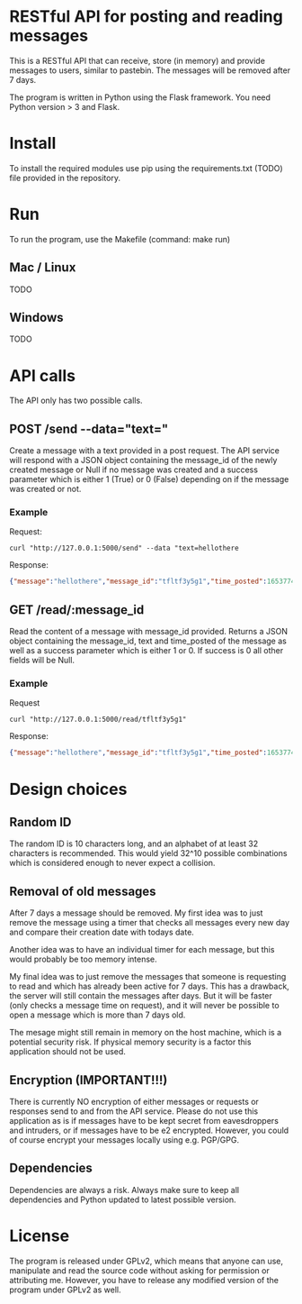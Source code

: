 # RESTful API for posting and reading messages
This is a RESTful API that can receive, store (in memory) and provide messages to users, similar to pastebin. The messages will be removed after 7 days.

The program is written in Python using the Flask framework. You need Python version > 3 and Flask.

# Install
To install the required modules use pip using the requirements.txt (TODO) file provided in the repository.

# Run
To run the program, use the Makefile (command: make run)

## Mac / Linux
TODO

## Windows
TODO

# API calls

The API only has two possible calls.

## POST /send --data="text=<TEXT>"
Create a message with a text provided in a post request.
The API service will respond with a JSON object containing the message_id of the newly created message or Null if no message was created and a success parameter which is either 1 (True) or 0 (False) depending on if the message was created or not.

### Example

Request:
```
curl "http://127.0.0.1:5000/send" --data "text=hellothere
```
Response:
```json
{"message":"hellothere","message_id":"tfltf3y5g1","time_posted":1653774375.88495}

```

## GET /read/:message_id
Read the content of a message with message_id provided. Returns a JSON object containing the message_id, text and time_posted of the message as well as a success parameter which is either 1 or 0. If success is 0 all other fields will be Null.

### Example
Request 
```
curl "http://127.0.0.1:5000/read/tfltf3y5g1"
```
Response:
```json
{"message":"hellothere","message_id":"tfltf3y5g1","time_posted":1653774375.88495}
```

# Design choices

## Random ID
The random ID is 10 characters long, and an alphabet of at least 32 characters is recommended. This would yield 32^10 possible combinations which is considered enough to never expect a collision.

## Removal of old messages
After 7 days a message should be removed.
My first idea was to just remove the message using a timer that checks all messages every new day and compare their creation date with todays date. 

Another idea was to have an individual timer for each message, but this would probably be too memory intense. 

My final idea was to just remove the messages that someone is requesting to read and which has already been active for 7 days. 
This has a drawback, the server will still contain the messages after days. But it will be faster (only checks a message time on request), and it will never be possible to open a message which is more than 7 days old.

The mesage might still remain in memory on the host machine, which is a potential security risk. If physical memory security is a factor this application should not be used.

## Encryption (IMPORTANT!!!)
There is currently NO encryption of either messages or requests or responses send to and from the API service. Please do not use this application as is if messages have to be kept secret from eavesdroppers and intruders, or if messages have to be e2 encrypted.
However, you could of course encrypt your messages locally using e.g. PGP/GPG. 

## Dependencies
Dependencies are always a risk. Always make sure to keep all dependencies and Python updated to latest possible version.

# License
The program is released under GPLv2, which means that anyone can use, manipulate and read the source code without asking for permission or attributing me. However, you have to release any modified version of the program under GPLv2 as well.

